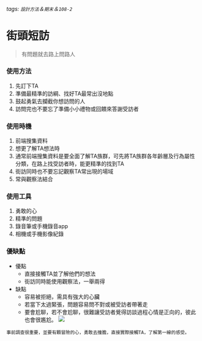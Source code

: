 ###### tags: `設計方法`＆`期末`＆`108-2`
# 街頭短訪

> 有問題就去路上問路人
### 使用方法
1. 先訂下TA
2. 準備最精準的訪綱、找好TA最常出沒地點
3. 鼓起勇氣去攔截你想訪問的人
4. 訪問完也不要忘了準備小小禮物或回饋來答謝受訪者
### 使用時機
1. 前端搜集資料
2. 想更了解TA想法時
3. 通常前端搜集資料是要全面了解TA族群，可先將TA族群各年齡層及行為屬性分類，在路上找受訪者時，能更精準的找到TA
4. 街訪同時也不要忘記觀察TA常出現的場域
5. 常與觀察法結合
### 使用工具
1. 勇敢的心
2. 精準的問題
3. 錄音筆或手機錄音app
4. 相機或手機影像紀錄
### 優缺點
- 優點
    - 直接接觸TA並了解他們的想法
    - 街訪同時能使用觀察法，一舉兩得
- 缺點
    - 容易被拒絕，需具有強大的心臟
    - 若當下太過緊張，問題容易問不對或被受訪者帶著走
    - 要會尬聊，若不會尬聊，很難讓受訪者覺得訪談過程心情是正向的，彼此也會很尷尬。
![](https://i.imgur.com/EFAWfN7.jpg)
```
事前調查很重要，並要有顆冒險的心，勇敢去撞膽，直接實際接觸TA，了解第一線的感受。
```